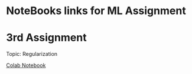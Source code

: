 # NoteBooks links for ML Assignment
# 3rd Assignment
Topic: Regularization

[Colab Notebook](https://colab.research.google.com/drive/1YhC7C33ZM9lS7buRR1oKzBi3Tq1K8PjB#scrollTo=JJvTscBAUJjT)
